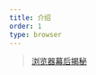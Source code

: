 ```yaml
---
title: 介绍
order: 1
type: browser
---
```


> [浏览器幕后揭秘](https://www.html5rocks.com/en/tutorials/internals/howbrowserswork/#The_browsers_we_will_talk_about)

